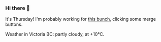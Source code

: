### Hi there :wave:

It's Thursday! I'm probably working for [this bunch](https://github.com/kohofinancial), clicking some merge buttons.

Weather in Victoria BC: partly cloudy, at +10°C.
